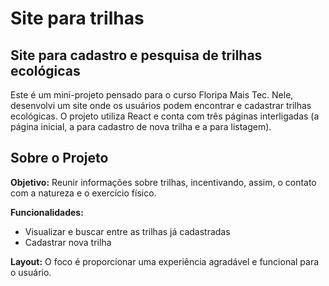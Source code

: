 # Site para trilhas
## Site para cadastro e pesquisa de trilhas ecológicas

Este é um mini-projeto pensado para o curso Floripa Mais Tec. Nele, desenvolvi um site onde os usuários podem encontrar e cadastrar trilhas ecológicas. O projeto utiliza React e conta com três páginas interligadas (a página inicial, a para cadastro de nova trilha e a para listagem).

## Sobre o Projeto

**Objetivo:** Reunir informações sobre trilhas, incentivando, assim, o contato com a natureza e o exercício físico.

**Funcionalidades:**
- Visualizar e buscar entre as trilhas já cadastradas
- Cadastrar nova trilha

**Layout:** O foco é proporcionar uma experiência agradável e funcional para o usuário.